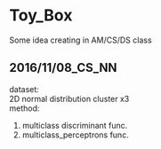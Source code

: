 # Toy_Box
Some idea creating in AM/CS/DS class

## 2016/11/08_CS_NN
dataset:  
2D normal distribution cluster x3  
method:  
1. multiclass discriminant func.  
2. multiclass_perceptrons func.  
